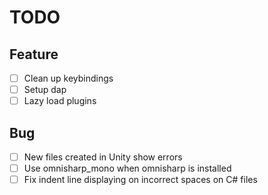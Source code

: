 # TODO

## Feature

- [ ] Clean up keybindings
- [ ] Setup dap
- [ ] Lazy load plugins

## Bug

- [ ] New files created in Unity show errors
- [ ] Use omnisharp_mono when omnisharp is installed
- [ ] Fix indent line displaying on incorrect spaces on C# files
